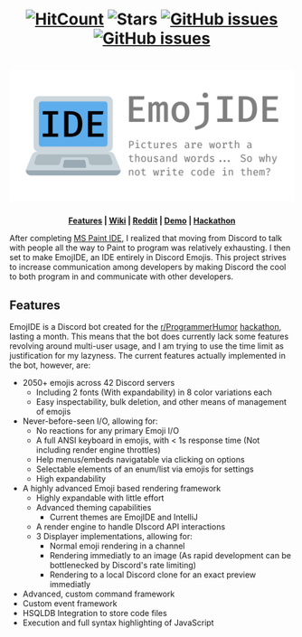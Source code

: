 <h1 align="center">
  <a href="http://hits.dwyl.io/RubbaBoy/EmojIDE"><img src="http://hits.dwyl.io/RubbaBoy/EmojIDE.svg" alt="HitCount"/></a>
  <img src="https://img.shields.io/github/stars/RubbaBoy/EmojIDE.svg?label=Stars&style=flat" alt="Stars"/>
  <a href="https://github.com/RubbaBoy/EmojIDE/issues"><img src="https://img.shields.io/github/issues/RubbaBoy/EmojIDE.svg" alt="GitHub issues"/></a>
  <a href="https://github.com/RubbaBoy/EmojIDE/blob/master/LICENSE.txt"><img src="https://img.shields.io/github/license/RubbaBoy/EmojIDE.svg" alt="GitHub issues"/></a> 
</h1>
<h1 align="center">
    <img src="banner.png" alt="EmojIDE. Pictures are worth a thousand words... So why not write code in them?">
</h1>
<p align="center">
  <b>
    <a href="https://github.com/RubbaBoy/EmojIDE/wiki">Features</a> |
    <a href="https://github.com/RubbaBoy/EmojIDE/wiki">Wiki</a> |
    <a href="https://www.reddit.com/user/OnlyTwo_jpg">Reddit</a> |
    <a href="https://www.youtube.com/">Demo</a> |
    <a href="https://www.programmerhumor.org/Hackathon">Hackathon</a>
  </b>
</p>



After completing [MS Paint IDE](https://ms-paint-i.de/), I realized that moving from Discord to talk with people all the way to Paint to program was relatively exhausting. I then set to make EmojIDE, an IDE entirely in Discord Emojis. This project strives to increase communication among developers by making Discord the cool to both program in and communicate with other developers.

## Features

EmojIDE is a Discord bot created for the [r/ProgrammerHumor](https://www.reddit.com/r/ProgrammerHumor/) [hackathon](https://www.programmerhumor.org/Hackathon), lasting a month. This means that the bot does currently lack some features revolving around multi-user usage, and I am trying to use the time limit as justification for my lazyness. The current features actually implemented in the bot, however, are:

- 2050+ emojis across 42 Discord servers
  - Including 2 fonts (With expandability) in 8 color variations each
  - Easy inspectability, bulk deletion, and other means of management of emojis
- Never-before-seen I/O, allowing for:
  - No reactions for any primary Emoji I/O
  - A full ANSI keyboard in emojis, with < 1s response time (Not including render engine throttles)
  - Help menus/embeds navigatable via clicking on options
  - Selectable elements of an enum/list via emojis for settings
  - High expandability
- A highly advanced Emoji based rendering framework
  - Highly expandable with little effort
  - Advanced theming capabilities
    - Current themes are EmojIDE and IntelliJ
  - A render engine to handle DIscord API interactions
  - 3 Displayer implementations, allowing for:
    - Normal emoji rendering in a channel
    - Rendering immediatly to an image (As rapid development can be bottlenecked by Discord's rate limiting)
    - Rendering to a local Discord clone for an exact preview immediatly
- Advanced, custom command framework
- Custom event framework
- HSQLDB Integration to store code files
- Execution and full syntax highlighting of JavaScript